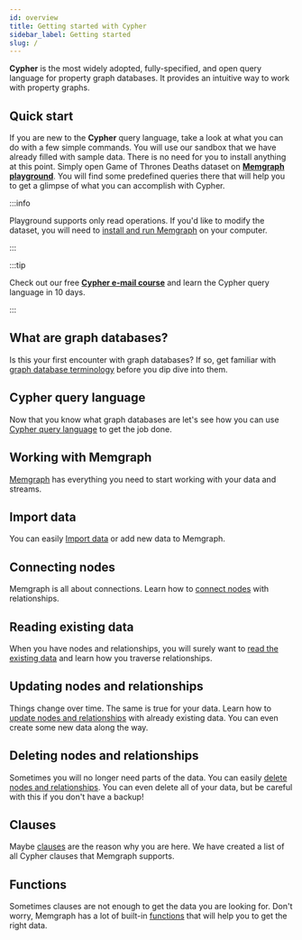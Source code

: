 ```yaml
---
id: overview
title: Getting started with Cypher
sidebar_label: Getting started
slug: /
---
```


**Cypher** is the most widely adopted, fully-specified, and open query language
for property graph databases. It provides an intuitive way to work with property
graphs.

## Quick start

If you are new to the **Cypher** query language, take a look at what you can do
with a few simple commands. You will use our sandbox that we have already filled
with sample data. There is no need for you to install anything at this point.
Simply open Game of Thrones Deaths dataset on [**Memgraph
playground**](https://playground.memgraph.com/sandbox/game-of-thrones-deaths).
You will find some predefined queries there that will help you to get a glimpse
of what you can accomplish with Cypher.

:::info

Playground supports only read operations. If you'd like to modify the dataset,
you will need to [install and run Memgraph](../memgraph/installation) on your
computer.

:::

:::tip

Check out our free [**Cypher e-mail 
course**](https://memgraph.com/learn-cypher-query-language) and learn the Cypher
query language in 10 days.

:::

## What are graph databases?

Is this your first encounter with graph databases? If so, get familiar with
[graph database terminology](graph-databases.md) before you dip dive into them.

## Cypher query language

Now that you know what graph databases are let's see how you can use [Cypher
query language](cypher-query-language.md) to get the job done.

## Working with Memgraph

[Memgraph](working-with-memgraph.md) has everything you need to start working
with your data and streams.

## Import data

You can easily [Import data](import-data.md) or add new data to Memgraph.

## Connecting nodes

Memgraph is all about connections. Learn how to [connect
nodes](connecting-nodes.md) with relationships.

## Reading existing data

When you have nodes and relationships, you will surely want to [read the
existing data](reading-existing-data.md) and learn how you traverse
relationships.

## Updating nodes and relationships

Things change over time. The same is true for your data. Learn how to [update
nodes and relationships](updating-nodes-and-relationships.md) with already
existing data. You can even create some new data along the way.

## Deleting nodes and relationships

Sometimes you will no longer need parts of the data. You can easily [delete nodes
and relationships](deleting-nodes-and-relationships.md). You can even delete all
of your data, but be careful with this if you don't have a backup!

## Clauses

Maybe [clauses](clauses/clauses.md) are the reason why you are here. We have
created a list of all Cypher clauses that Memgraph supports.

## Functions

Sometimes clauses are not enough to get the data you are looking for. Don't
worry, Memgraph has a lot of built-in [functions](functions.md) that will help
you to get the right data.
